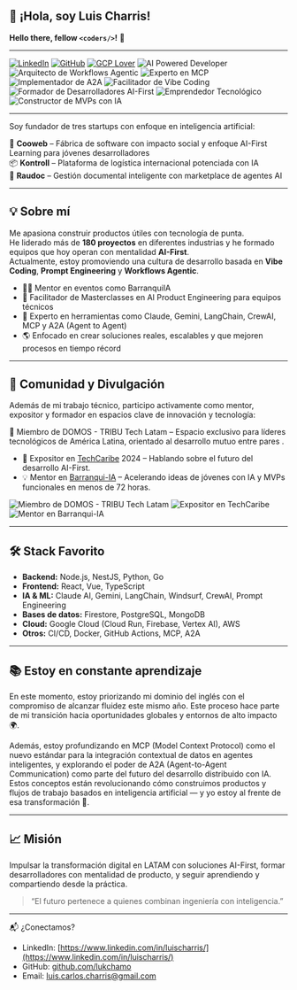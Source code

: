 
## 👋 ¡Hola, soy Luis Charris!

**Hello there, fellow `<coders/>`!** 🚀

---

[![LinkedIn](https://img.shields.io/badge/-@luiskcharris-blue?style=flat-square&logo=Linkedin&logoColor=white&link=https://www.linkedin.com/in/luiskcharris/)](https://www.linkedin.com/in/luiskcharris/)
[![GitHub](https://img.shields.io/badge/-lukchamo-181717?style=flat-square&logo=github&logoColor=white&link=https://github.com/lukchamo)](https://github.com/lukchamo)
[![GCP Lover](https://img.shields.io/badge/GCP-Lover-F5BC00?style=flat-square&logo=googlecloud)](https://cloud.google.com/)
![AI Powered Developer](https://img.shields.io/badge/AI%20Powered-Developer-purple)
![Arquitecto de Workflows Agentic](https://img.shields.io/badge/Arquitecto-Workflows%20Agentic-green)
![Experto en MCP](https://img.shields.io/badge/Experto-MCP-red)
![Implementador de A2A](https://img.shields.io/badge/Implementador-A2A-yellow)
![Facilitador de Vibe Coding](https://img.shields.io/badge/Facilitador-Vibe%20Coding-lightgrey)
![Formador de Desarrolladores AI-First](https://img.shields.io/badge/Formador-Desarrolladores%20AI--First-blueviolet)
![Emprendedor Tecnológico](https://img.shields.io/badge/Emprendedor-Tecnol%C3%B3gico-brightgreen)
![Constructor de MVPs con IA](https://img.shields.io/badge/Constructor-MVPs%20con%20IA-critical)

---

Soy fundador de tres startups con enfoque en inteligencia artificial:  

🚀 **Cooweb** – Fábrica de software con impacto social y enfoque AI-First Learning para jóvenes desarrolladores  
📦 **Kontroll** – Plataforma de logística internacional potenciada con IA  
📄 **Raudoc** – Gestión documental inteligente con marketplace de agentes AI

---

## 💡 Sobre mí

Me apasiona construir productos útiles con tecnología de punta.  
He liderado más de **180 proyectos** en diferentes industrias y he formado equipos que hoy operan con mentalidad **AI-First**.  
Actualmente, estoy promoviendo una cultura de desarrollo basada en **Vibe Coding**, **Prompt Engineering** y **Workflows Agentic**.

- 👨‍🏫 Mentor en eventos como BarranquiIA
- 🧠 Facilitador de Masterclasses en AI Product Engineering para equipos técnicos
- 🤖 Experto en herramientas como Claude, Gemini, LangChain, CrewAI, MCP y A2A (Agent to Agent)
- 🌎 Enfocado en crear soluciones reales, escalables y que mejoren procesos en tiempo récord

---

## 🤝 Comunidad y Divulgación

Además de mi trabajo técnico, participo activamente como mentor, expositor y formador en espacios clave de innovación y tecnología:

🤝 Miembro de DOMOS - TRIBU Tech Latam – Espacio exclusivo para líderes tecnológicos de América Latina, orientado al desarrollo mutuo entre pares . 
- 🎤 Expositor en [TechCaribe](https://www.techcaribe.co/) 2024 – Hablando sobre el futuro del desarrollo AI-First.
- 💡 Mentor en [Barranqui-IA](https://caribe-ia.com/barranqui-ia) – Acelerando ideas de jóvenes con IA y MVPs funcionales en menos de 72 horas.

![Miembro de DOMOS - TRIBU Tech Latam](https://img.shields.io/badge/Miembro-DOMOS%20TRIBU%20Tech%20Latam-orange?style=flat&logo=tribu&logoColor=white)
![Expositor en TechCaribe](https://img.shields.io/badge/Expositor-TechCaribe-blueviolet?style=flat&logo=eventbrite&logoColor=white)
![Mentor en Barranqui-IA](https://img.shields.io/badge/Mentor-BarranquiIA-darkgreen?style=flat&logo=github&logoColor=white)


---

## 🛠️ Stack Favorito

- **Backend:** Node.js, NestJS, Python, Go  
- **Frontend:** React, Vue, TypeScript  
- **IA & ML:** Claude AI, Gemini, LangChain, Windsurf, CrewAI, Prompt Engineering  
- **Bases de datos:** Firestore, PostgreSQL, MongoDB  
- **Cloud:** Google Cloud (Cloud Run, Firebase, Vertex AI), AWS  
- **Otros:** CI/CD, Docker, GitHub Actions, MCP, A2A

---

## 📚 Estoy en constante aprendizaje

En este momento, estoy priorizando mi dominio del inglés con el compromiso de alcanzar fluidez este mismo año. Este proceso hace parte de mi transición hacia oportunidades globales y entornos de alto impacto 🌍.

Además, estoy profundizando en MCP (Model Context Protocol) como el nuevo estándar para la integración contextual de datos en agentes inteligentes, y explorando el poder de A2A (Agent-to-Agent Communication) como parte del futuro del desarrollo distribuido con IA. Estos conceptos están revolucionando cómo construimos productos y flujos de trabajo basados en inteligencia artificial — y yo estoy al frente de esa transformación 🚀.

---

## 📈 Misión

Impulsar la transformación digital en LATAM con soluciones AI-First, formar desarrolladores con mentalidad de producto, y seguir aprendiendo y compartiendo desde la práctica.

> “El futuro pertenece a quienes combinan ingeniería con inteligencia.”  

---

📬 ¿Conectamos?

- LinkedIn: [https://www.linkedin.com/in/luischarris/](https://www.linkedin.com/in/luischarris/)
- GitHub: [github.com/lukchamo](https://github.com/lukchamo)  
- Email: luis.carlos.charris@gmail.com
